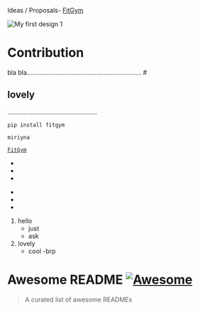 Ideas / Proposals- [FitGym](https://docs.google.com/document/d/19E6dFn_3lVkcZv55uUNjVGvtL6W4F8U3LvglYyLJDrI/edit?usp=sharing)

![My first design 1](https://github.com/Beyound3d/3D-collection/assets/129869652/71a550d9-8e5b-4ea3-afba-f689ead87f71)

# Contribution
bla bla................................................................ #

## lovely
..................................................

``` pip install fitgym ```

```
miriyna

```

 [`FitGym`](https://docs.google.com/document/d/19E6dFn_3lVkcZv55uUNjVGvtL6W4F8U3LvglYyLJDrI/edit?usp=sharing)

*
*
*

-
-
-

1. hello
   * just
   * ask
2. lovely
   - cool
   -brp

# Awesome README [![Awesome](https://cdn.jsdelivr.net/gh/sindresorhus/awesome@d7305f38d29fed78fa85652e3a63e154dd8e8829/media/badge.svg)](https://github.com/sindresorhus/awesome#readme)
> A curated list of awesome READMEs
